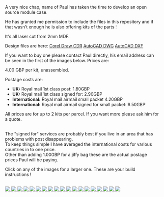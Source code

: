A very nice chap, name of Paul has taken the time to develop an open source module case.

He has granted me permission to include the files in this repository and if that wasn't enough he is also offering kits of the parts !

It's all laser cut from 2mm MDF.

Design files are here:
<a href='http://rc-ppm-2-spi.googlecode.com/svn/trunk/diymodulecase/diymodulecase.cdr'>Corel Draw CDR</a>
<a href='http://rc-ppm-2-spi.googlecode.com/svn/trunk/diymodulecase/diymodulecase.dwg'>AutoCAD DWG</a>
<a href='http://rc-ppm-2-spi.googlecode.com/svn/trunk/diymodulecase/diymodulecase.dxf'>AutoCAD DXF</a>

If you want to buy one please contact Paul directly, his email address can be seen in the first of the images below. Prices are:

4.00 GBP per kit, unassembled.

Postage costs are:

  * **UK:** Royal mail 1st class post: 1.80GBP
  * **UK:** Royal mail 1st class signed for: 2.90GBP
  * **International:** Royal mail airmail small packet 4.20GBP
  * **International:** Royal mail airmail signed for small packet: 9.50GBP

All prices are for up to 2 kits per parcel. If you want more please ask him for a quote.<br><br>

The "signed for" services are probably best if you live in an area that has problems with post disappearing.<br>
To keep things simple I have averaged the international costs for various countries in to one price.<br>
Other than adding 1.00GBP for a jiffy bag these are the actual postage prices Paul will be paying.<br>

Click on any of the images for a larger one. These are your build instructions !<br><br>

<a href='http://rc-ppm-2-spi.googlecode.com/svn/wiki/images/modulecase/00_main_module_picture.jpg'>
<img src='http://rc-ppm-2-spi.googlecode.com/svn/wiki/images/modulecase/00_main_module_picture_sml.jpg' border='0'> <a>
<a href='http://rc-ppm-2-spi.googlecode.com/svn/wiki/images/modulecase/01_finished.jpg'>
<img src='http://rc-ppm-2-spi.googlecode.com/svn/wiki/images/modulecase/01_finished_sml.jpg' border='0'> <a>
<a href='http://rc-ppm-2-spi.googlecode.com/svn/wiki/images/modulecase/02_fitted_to_jr3810_rear_view.jpg'>
<img src='http://rc-ppm-2-spi.googlecode.com/svn/wiki/images/modulecase/02_fitted_to_jr3810_rear_view_sml.jpg' border='0'> <a>
<a href='http://rc-ppm-2-spi.googlecode.com/svn/wiki/images/modulecase/03_fitted_to_jr3810_side_view.jpg'>
<img src='http://rc-ppm-2-spi.googlecode.com/svn/wiki/images/modulecase/03_fitted_to_jr3810_side_view_sml.jpg' border='0'> <a>
<a href='http://rc-ppm-2-spi.googlecode.com/svn/wiki/images/modulecase/04_fitted_to_jr_pcm10_front_view.jpg'>
<img src='http://rc-ppm-2-spi.googlecode.com/svn/wiki/images/modulecase/04_fitted_to_jr_pcm10_front_view_sml.jpg' border='0'> <a>
<a href='http://rc-ppm-2-spi.googlecode.com/svn/wiki/images/modulecase/05_module_aerial1.jpg'>
<img src='http://rc-ppm-2-spi.googlecode.com/svn/wiki/images/modulecase/05_module_aerial1_sml.jpg' border='0'> <a>
<a href='http://rc-ppm-2-spi.googlecode.com/svn/wiki/images/modulecase/06_module_aerial2.jpg'>
<img src='http://rc-ppm-2-spi.googlecode.com/svn/wiki/images/modulecase/06_module_aerial2_sml.jpg' border='0'> <a>
<a href='http://rc-ppm-2-spi.googlecode.com/svn/wiki/images/modulecase/07_module_aerial3.jpg'>
<img src='http://rc-ppm-2-spi.googlecode.com/svn/wiki/images/modulecase/07_module_aerial3_sml.jpg' border='0'> <a>
<a href='http://rc-ppm-2-spi.googlecode.com/svn/wiki/images/modulecase/08_module_aerial_with_lid1.jpg'>
<img src='http://rc-ppm-2-spi.googlecode.com/svn/wiki/images/modulecase/08_module_aerial_with_lid1_sml.jpg' border='0'> <a>
<a href='http://rc-ppm-2-spi.googlecode.com/svn/wiki/images/modulecase/09_module_aerial_with_lid2.jpg'>
<img src='http://rc-ppm-2-spi.googlecode.com/svn/wiki/images/modulecase/09_module_aerial_with_lid2_sml.jpg' border='0'> <a>
<a href='http://rc-ppm-2-spi.googlecode.com/svn/wiki/images/modulecase/10_module_box_assembled.jpg'>
<img src='http://rc-ppm-2-spi.googlecode.com/svn/wiki/images/modulecase/10_module_box_assembled_sml.jpg' border='0'> <a>
<a href='http://rc-ppm-2-spi.googlecode.com/svn/wiki/images/modulecase/11_module_box_parts.jpg'>
<img src='http://rc-ppm-2-spi.googlecode.com/svn/wiki/images/modulecase/11_module_box_parts_sml.jpg' border='0'> <a>
<a href='http://rc-ppm-2-spi.googlecode.com/svn/wiki/images/modulecase/12_module_box_with_bind_lever.jpg'>
<img src='http://rc-ppm-2-spi.googlecode.com/svn/wiki/images/modulecase/12_module_box_with_bind_lever_sml.jpg' border='0'> <a>
<a href='http://rc-ppm-2-spi.googlecode.com/svn/wiki/images/modulecase/13_module_box_with_pcb_fitted.jpg'>
<img src='http://rc-ppm-2-spi.googlecode.com/svn/wiki/images/modulecase/13_module_box_with_pcb_fitted_sml.jpg' border='0'> <a>
<a href='http://rc-ppm-2-spi.googlecode.com/svn/wiki/images/modulecase/14_module_box.jpg'>
<img src='http://rc-ppm-2-spi.googlecode.com/svn/wiki/images/modulecase/14_module_box_sml.jpg' border='0'> <a>
<a href='http://rc-ppm-2-spi.googlecode.com/svn/wiki/images/modulecase/15_module_parts.jpg'>
<img src='http://rc-ppm-2-spi.googlecode.com/svn/wiki/images/modulecase/15_module_parts_sml.jpg' border='0'> <a>
<a href='http://rc-ppm-2-spi.googlecode.com/svn/wiki/images/modulecase/16_parts_layout_for_shipping.jpg'>
<img src='http://rc-ppm-2-spi.googlecode.com/svn/wiki/images/modulecase/16_parts_layout_for_shipping_sml.jpg' border='0'> <a>
<a href='http://rc-ppm-2-spi.googlecode.com/svn/wiki/images/modulecase/17_standoffs_fitted_on_screws.jpg'>
<img src='http://rc-ppm-2-spi.googlecode.com/svn/wiki/images/modulecase/17_standoffs_fitted_on_screws_sml.jpg' border='0'> <a>
<a href='http://rc-ppm-2-spi.googlecode.com/svn/wiki/images/modulecase/18_standoffs.jpg'>
<img src='http://rc-ppm-2-spi.googlecode.com/svn/wiki/images/modulecase/18_standoffs_sml.jpg' border='0'> <a>







